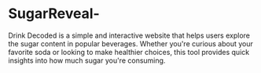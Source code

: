 # SugarReveal-
Drink Decoded is a simple and interactive website that helps users explore the sugar content in popular beverages. Whether you're curious about your favorite soda or looking to make healthier choices, this tool provides quick insights into how much sugar you're consuming.
